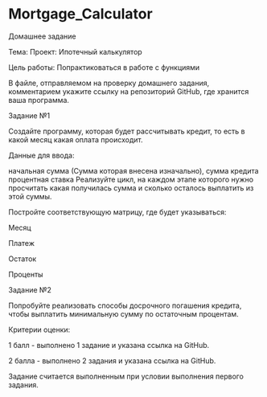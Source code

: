 # Mortgage_Calculator

Домашнее задание

Тема: Проект: Ипотечный калькулятор

Цель работы: Попрактиковаться в работе с функциями

В файле, отправляемом на проверку домашнего задания, комментарием укажите ссылку на репозиторий GitHub, где хранится ваша программа.

Задание №1

Создайте программу, которая будет рассчитывать кредит, то есть в какой месяц какая оплата происходит. 

Данные для ввода:

начальная сумма (Сумма которая внесена изначально),
сумма кредита
процентная ставка
Реализуйте цикл, на каждом этапе которого нужно просчитать какая получилась сумма и сколько осталось выплатить из этой суммы.

Постройте соответствующую матрицу, где будет указываться:

Месяц

Платеж

Остаток

Проценты

 

 

 

 

Задание №2

Попробуйте реализовать способы досрочного погашения кредита, чтобы выплатить минимальную сумму по остаточным процентам.

Критерии оценки:

1 балл - выполнено 1 задание и указана ссылка на GitHub.

2 балла - выполнено 2 задания и указана ссылка на GitHub.

Задание считается выполненным при условии выполнения первого задания.
